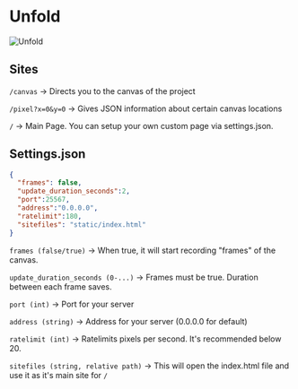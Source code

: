 # Unfold
![Unfold](https://user-images.githubusercontent.com/65754609/211249822-1a11e1cc-da8a-4566-9220-d299a98578c3.png)

## Sites
``/canvas`` -> Directs you to the canvas of the project

``/pixel?x=0&y=0`` -> Gives JSON information about certain canvas locations

``/`` -> Main Page. You can setup your own custom page via settings.json. 

## Settings.json
```json
{
  "frames": false,
  "update_duration_seconds":2,
  "port":25567,
  "address":"0.0.0.0",
  "ratelimit":180,
  "sitefiles": "static/index.html"
}
```

``frames (false/true)`` -> When true, it will start recording "frames" of the canvas.

``update_duration_seconds (0-...)`` -> Frames must be true. Duration between each frame saves.

``port (int)`` -> Port for your server

``address (string)`` -> Address for your server (0.0.0.0 for default)

``ratelimit (int)`` -> Ratelimits pixels per second. It's recommended below 20.

``sitefiles (string, relative path)`` -> This will open the index.html file and use it as it's main site for ``/``
